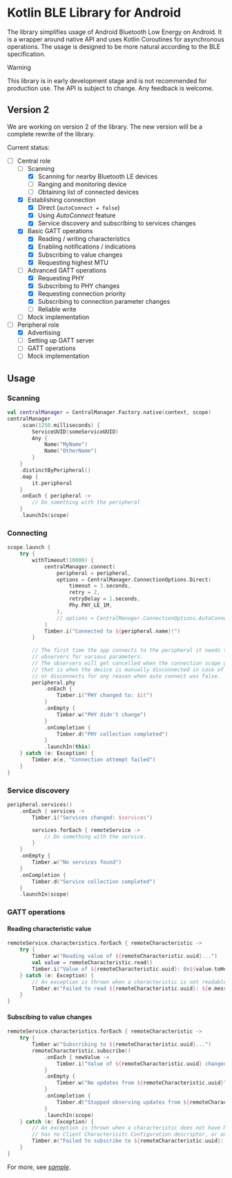 # Kotlin BLE Library for Android

The library simplifies usage of Android Bluetooth Low Energy on Android. It is a wrapper around
native API and uses Kotlin Coroutines for asynchronous operations. The usage is designed to be more
natural according to the BLE specification.

> [!WARNING]
> This library is in early development stage and is not recommended for production use.
> The API is subject to change.
> Any feedback is welcome.

## Version 2

We are working on version 2 of the library. The new version will be a complete rewrite of the library.

Current status:
- [ ] Central role
    - [ ] Scanning
       - [x] Scanning for nearby Bluetooth LE devices
       - [ ] Ranging and monitoring device
       - [ ] Obtaining list of connected devices
    - [x] Establishing connection
       - [x] Direct (`autoConnect = false`)
       - [x] Using _AutoConnect_ feature
       - [x] Service discovery and subscribing to services changes
    - [x] Basic GATT operations
       - [x] Reading / writing characteristics
       - [x] Enabling notifications / indications
       - [x] Subscribing to value changes
       - [x] Requesting highest MTU
    - [ ] Advanced GATT operations
       - [x] Requesting PHY
       - [x] Subscribing to PHY changes
       - [x] Requesting connection priority
       - [x] Subscribing to connection parameter changes
       - [ ] Reliable write
    - [ ] Mock implementation
- [ ] Peripheral role
    - [x] Advertising
    - [ ] Setting up GATT server
    - [ ] GATT operations
    - [ ] Mock implementation

## Usage

### Scanning

```kotlin
val centralManager = CentralManager.Factory.native(context, scope)
centralManager
    .scan(1250.milliseconds) {
        ServiceUUID(someServiceUUID)
        Any {
            Name("MyName")
            Name("OtherName")
        }
    }
    .distinctByPeripheral()
    .map {
        it.peripheral
    }
    .onEach { peripheral ->
        // Do something with the peripheral
    }
    .launchIn(scope)
```

### Connecting

```kotlin
scope.launch {
    try {
        withTimeout(10000) {
            centralManager.connect(
                peripheral = peripheral,
                options = CentralManager.ConnectionOptions.Direct(
                    timeout = 3.seconds,
                    retry = 2,
                    retryDelay = 1.seconds,
                    Phy.PHY_LE_1M,
                ),
                // options = CentralManager.ConnectionOptions.AutoConnect,
            )
            Timber.i("Connected to ${peripheral.name}!")
        }
    
        // The first time the app connects to the peripheral it needs to initiate
        // observers for various parameters.
        // The observers will get cancelled when the connection scope gets cancelled,
        // that is when the device is manually disconnected in case of auto connect,
        // or disconnects for any reason when auto connect was false.
        peripheral.phy
            .onEach {
                Timber.i("PHY changed to: $it")
            }
            .onEmpty {
                Timber.w("PHY didn't change")
            }
            .onCompletion {
                Timber.d("PHY collection completed")
            }
            .launchIn(this)
    } catch (e: Exception) {
        Timber.e(e, "Connection attempt failed")
    }
}
```

### Service discovery

```kotlin
peripheral.services()
    .onEach { services ->
        Timber.i("Services changed: $services")

        services.forEach { remoteService ->
            // Do something with the service.
        }
    }
    .onEmpty {
        Timber.w("No services found")
    }
    .onCompletion {
        Timber.d("Service collection completed")
    }
    .launchIn(scope)
```

### GATT operations

#### Reading characteristic value

```kotlin
remoteService.characteristics.forEach { remoteCharacteristic ->
    try {
        Timber.w("Reading value of ${remoteCharacteristic.uuid}...")
        val value = remoteCharacteristic.read()
        Timber.i("Value of ${remoteCharacteristic.uuid}: 0x${value.toHexString()}")
    } catch (e: Exception) {
        // An exception is thrown when a characteristic is not readable, or an error occurs.
        Timber.e("Failed to read ${remoteCharacteristic.uuid}: ${e.message}")
    }
}
```

#### Subscibing to value changes

```kotlin
remoteService.characteristics.forEach { remoteCharacteristic ->
    try {
        Timber.w("Subscribing to ${remoteCharacteristic.uuid}...")
        remoteCharacteristic.subscribe()
            .onEach { newValue ->
                Timber.i("Value of ${remoteCharacteristic.uuid} changed: 0x${newValue.toHexString()}")
            }
            .onEmpty {
                Timber.w("No updates from ${remoteCharacteristic.uuid}")
            }
            .onCompletion {
                Timber.d("Stopped observing updates from ${remoteCharacteristic.uuid}")
            }
            .launchIn(scope)
    } catch (e: Exception) {
        // An exception is thrown when a characteristic does not have NOTFY or INDICATE property,
        // has no Client Characterisitc Configuration descriptor, or an error occurs.
        Timber.e("Failed to subscribe to ${remoteCharacteristic.uuid}: ${e.message}")
    }
}
```

For more, see [_sample_](https://github.com/NordicSemiconductor/Kotlin-BLE-Library/blob/version/2.0/sample/src/main/java/no/nordicsemi/kotlin/ble/android/sample/scanner/ScannerViewModel.kt).
